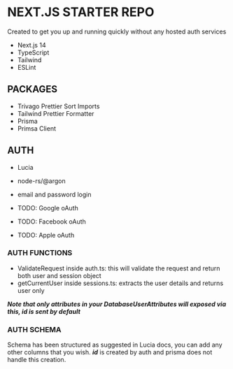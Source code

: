 # NEXT.JS STARTER REPO

Created to get you up and running quickly without any hosted auth services

-   Next.js 14
-   TypeScript
-   Tailwind
-   ESLint

## PACKAGES

-   Trivago Prettier Sort Imports
-   Tailwind Prettier Formatter
-   Prisma
-   Primsa Client

## AUTH

-   Lucia
-   node-rs/@argon

-   email and password login
-   TODO: Google oAuth
-   TODO: Facebook oAuth
-   TODO: Apple oAuth

### AUTH FUNCTIONS

-   ValidateRequest inside auth.ts: this will validate the request and return both user and session object
-   getCurrentUser inside sessions.ts: extracts the user details and returns user only

**_Note that only attributes in your DatabaseUserAttributes will exposed via this, id is sent by default_**

### AUTH SCHEMA

Schema has been structured as suggested in Lucia docs, you can add any other columns that you wish. **_id_** is created by auth and prisma does not handle this creation.
